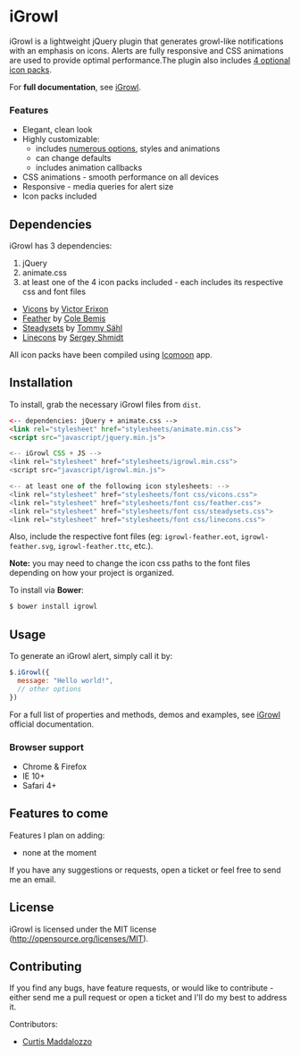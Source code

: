 iGrowl
======

iGrowl is a lightweight jQuery plugin that generates growl-like notifications with an emphasis on icons. Alerts are fully responsive and CSS animations are used to provide optimal performance.The plugin also includes [4 optional icon packs](http://catc.github.io/iGrowl/#ss-installation).

For **full documentation**, see [iGrowl](http://catc.github.io/iGrowl/).

### Features
* Elegant, clean look
* Highly customizable:
    * includes [numerous options](http://catc.github.io/iGrowl/#ss-properties), styles and animations
    * can change defaults
    * includes animation callbacks
* CSS animations - smooth performance on all devices
* Responsive - media queries for alert size
* Icon packs included

## Dependencies
iGrowl has 3 dependencies:

1. jQuery
2. animate.css
3. at least one of the 4 icon packs included - each includes its respective css and font files
  * [Vicons](https://dribbble.com/shots/1663443-60-Vicons-Free-Icon-Set) by [Victor Erixon](http://victorerixon.com/)
  * [Feather](http://colebemis.com/feather/) by [Cole Bemis](http://colebemis.com/)
  * [Steadysets](https://dribbble.com/shots/929153-Steady-set-of-icons) by [Tommy Sähl](http://tommysahl.com/)
  * [Linecons](http://designmodo.com/linecons-free/) by [Sergey Shmidt](http://shmidt.in/)

All icon packs have been compiled using [Icomoon](https://icomoon.io/) app.

## Installation
To install, grab the necessary iGrowl files from `dist`.
```HTML
<-- dependencies: jQuery + animate.css --> 
<link rel="stylesheet" href="stylesheets/animate.min.css">
<script src="javascript/jquery.min.js">

<-- iGrowl CSS + JS --> 
<link rel="stylesheet" href="stylesheets/igrowl.min.css">
<script src="javascript/igrowl.min.js">

<-- at least one of the following icon stylesheets: --> 
<link rel="stylesheet" href="stylesheets/font css/vicons.css">
<link rel="stylesheet" href="stylesheets/font css/feather.css">
<link rel="stylesheet" href="stylesheets/font css/steadysets.css">
<link rel="stylesheet" href="stylesheets/font css/linecons.css">
```
Also, include the respective font files (eg: `igrowl-feather.eot`, `igrowl-feather.svg`, `igrowl-feather.ttc`, etc.).

**Note:** you may need to change the icon css paths to the font files depending on how your project is organized.

To install via **Bower**: 
```bash
$ bower install igrowl
```

## Usage
To generate an iGrowl alert, simply call it by:
```javascript
$.iGrowl({
  message: "Hello world!",
  // other options
})
```
For a full list of properties and methods, demos and examples, see [iGrowl](http://catc.github.io/iGrowl/) official documentation.

### Browser support
* Chrome & Firefox
* IE 10+
* Safari 4+


## Features to come
Features I plan on adding:
* none at the moment

If you have any suggestions or requests, open a ticket or feel free to send me an email.

## License
iGrowl is licensed under the MIT license (http://opensource.org/licenses/MIT).

## Contributing
If you find any bugs, have feature requests, or would like to contribute - either send me a pull request or open a ticket and I'll do my best to address it.

Contributors:
- [Curtis Maddalozzo](https://github.com/cmaddalozzo)
